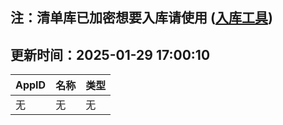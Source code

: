## 注：清单库已加密想要入库请使用 ([入库工具](https://github.com/BlankTMing/ManifestAutoUpdate/releases))

## 更新时间：2025-01-29 17:00:10
| AppID | 名称 | 类型  |
| :-------------------- | :----------------------------- | :----------- |
| 无 | 无 | 无 |
